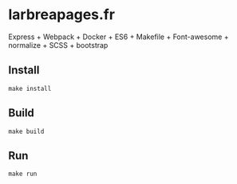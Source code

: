 larbreapages.fr
===

Express + Webpack + Docker + ES6 + Makefile + Font-awesome + normalize + SCSS + bootstrap

Install
---

`make install`

Build
---

`make build`

Run
---

`make run`

